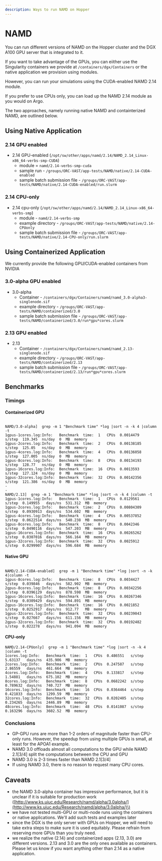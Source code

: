 ```yaml
---
description: Ways to run NAMD on Hopper
---
```


# NAMD

You can run different versions of NAMD on the Hopper cluster and the DGX A100 GPU server that is integrated to it.

If you want to take advantage of the GPUs, you can eiither use the Singularity containers we provide at `/containers/dgx/Containers` or the native application we provision using modules.

However, you can run your simulations using the CUDA-enabled NAMD 2.14 module.

If you prefer to use CPUs only, you can load up the NAMD 2.14 module as you would on Argo.

The two approaches, namely running native NAMD and containterized NAMD, are outlined below.

## Using Native Application

### 2.14 GPU enabled

* 2.14 GPU-enabled \(`/opt/sw/other/apps/namd/2.14/NAMD_2.14_Linux-x86_64-verbs-smp-CUDA`\)
  * module = `namd/2.14-verbs-smp-cuda` 
  * sample run - `/groups/ORC-VAST/app-tests/NAMD/native/2.14-CUDA-enabled`
  * sample batch submission file - `/groups/ORC-VAST/app-tests/NAMD/native/2.14-CUDA-enabled/run.slurm`

### 2.14 CPU-only

* 2.14 cpu-only \(`/opt/sw/other/apps/namd/2.14/NAMD_2.14_Linux-x86_64-verbs-smp`\)
  * module - `namd/2.14-verbs-smp`
  * example directory - `/groups/ORC-VAST/app-tests/NAMD/native/2.14-CPUonly`
  * sample batch submission file - `/groups/ORC-VAST/app-tests/NAMD/native/2.14-CPU-only/run.slurm`

## Using Containerized Application

We currently provide the following GPU/CUDA-enabled containers from NVIDIA

### 3.0-alpha GPU enabled

* 3.0-alpha 
  * Container - `/containers/dgx/Containers/namd/namd_3.0-alpha3-singlenode.sif`
  * example directory - `/groups/ORC-VAST/app-tests/NAMD/containerized/3.0`
  * sample batch submission file - `/groups/ORC-VAST/app-tests/NAMD/containerized/3.0/run*gpu*cores.slurm`

### 2.13 GPU enabled

* 2.13 
  * Container - `/containers/dgx/Containers/namd/namd_2.13-singlenode.sif`
  * example directory - `/groups/ORC-VAST/app-tests/NAMD/containerized/2.13`
  * sample batch submission file - `/groups/ORC-VAST/app-tests/NAMD/containerized/2.13/run*gpu*cores.slurm`

## Benchmarks

### Timings

#### Containerized GPU

```text

NAMD/3.0-alpha]  grep -m 1 "Benchmark time" *log |sort -n -k 4 |column -t
1gpus-1cores.log:Info:   Benchmark  time:  1   CPUs  0.0014479   s/step  119.345  ns/day  0  MB  memory
1gpus-2cores.log:Info:   Benchmark  time:  2   CPUs  0.00138185  s/step  125.05   ns/day  0  MB  memory
1gpus-4cores.log:Info:   Benchmark  time:  4   CPUs  0.00136058  s/step  127.005  ns/day  0  MB  memory
1gpus-8cores.log:Info:   Benchmark  time:  8   CPUs  0.00134193  s/step  128.77   ns/day  0  MB  memory
1gpus-16cores.log:Info:  Benchmark  time:  16  CPUs  0.0013593   s/step  127.124  ns/day  0  MB  memory
1gpus-32cores.log:Info:  Benchmark  time:  32  CPUs  0.00142356  s/step  121.386  ns/day  0  MB  memory
-
-
NAMD/2.13]  grep -m 1 "Benchmark time" *log |sort -n -k 4 |column -t
1gpus-1cores.log:Info:   Benchmark  time:  1   CPUs  0.0129561   s/step  0.149955   days/ns  531.312  MB  memory
1gpus-2cores.log:Info:   Benchmark  time:  2   CPUs  0.00804309  s/step  0.0930913  days/ns  534.602  MB  memory
1gpus-4cores.log:Info:   Benchmark  time:  4   CPUs  0.00537852  s/step  0.0622514  days/ns  540.238  MB  memory
1gpus-8cores.log:Info:   Benchmark  time:  8   CPUs  0.0042346   s/step  0.0490116  days/ns  547.203  MB  memory
1gpus-16cores.log:Info:  Benchmark  time:  16  CPUs  0.00265262  s/step  0.0307016  days/ns  566.164  MB  memory
1gpus-32cores.log:Info:  Benchmark  time:  32  CPUs  0.0025912   s/step  0.0299907  days/ns  596.684  MB  memory
```

#### Native GPU

```text

NAMD/2.14-CUDA-enabled]  grep -m 1 "Benchmark time" *log |sort -n -k 4|column -t
1gpus-8cores.log:Info:   Benchmark  time:  8   CPUs  0.0034427   s/step  0.039846   days/ns  582.902  MB  memory
2gpus-8cores.log:Info:   Benchmark  time:  8   CPUs  0.00342256  s/step  0.0396129  days/ns  878.598  MB  memory
1gpus-16cores.log:Info:  Benchmark  time:  16  CPUs  0.00267346  s/step  0.0309429  days/ns  594.891  MB  memory
2gpus-16cores.log:Info:  Benchmark  time:  16  CPUs  0.0021852   s/step  0.0252917  days/ns  912.77   MB  memory
1gpus-32cores.log:Info:  Benchmark  time:  32  CPUs  0.00239043  s/step  0.027667   days/ns  611.156  MB  memory
2gpus-32cores.log:Info:  Benchmark  time:  32  CPUs  0.00192482  s/step  0.022278   days/ns  941.094  MB  memory
```

#### CPU-only

```text
NAMD/2.14-CPUonly]  grep -m 1 "Benchmark time" *log |sort -n -k 4 |column -t
1cores.log:Info:   Benchmark  time:  1   CPUs  0.486551   s/step  5.63137   days/ns  435.906  MB  memory
2cores.log:Info:   Benchmark  time:  2   CPUs  0.247587   s/step  2.86559   days/ns  461.664  MB  memory
4cores.log:Info:   Benchmark  time:  4   CPUs  0.133817   s/step  1.54881   days/ns  675.102  MB  memory
8cores.log:Info:   Benchmark  time:  8   CPUs  0.0682242  s/step  0.789632  days/ns  740.727  MB  memory
16cores.log:Info:  Benchmark  time:  16  CPUs  0.0364464  s/step  0.421833  days/ns  1299.59  MB  memory
32cores.log:Info:  Benchmark  time:  32  CPUs  0.0202405  s/step  0.234265  days/ns  2446.89  MB  memory
48cores.log:Info:  Benchmark  time:  48  CPUs  0.0141087  s/step  0.163296  days/ns  3602.52  MB  memory
```

### Conclusions

* GP-GPU runs are more than 1-2 orders of magnitude faster than CPU-only runs. However, the speedup from using multiple GPUs is small, at least for the APOA1 example.
* NAMD 3.0 offloads almost all computations to the GPU while NAMD 2.1\[3/4\] split the computations between the CPU and GPU
* NAMD 3.0 is 2-3 times faster than NAMD 2.1\[3/4\]
* If using NAMD 3.0, there is no reason to request many CPU cores.

## Caveats

* the NAMD 3.0-alpha container has impressive performance, but it is unclear if it is suitable for production work \([http://www.ks.uiuc.edu/Research/namd/alpha/3.0alpha/](http://www.ks.uiuc.edu/Research/namd/alpha/3.0alpha/)\)
* we have not tested multi-GPU or multi-node runs using the containers or native applications. We'll add such tests and examples later
* since the DGX is the only server with GPUs on Hopper, we will need to take extra steps to make sure it is used equitably. Please refrain from reserving more GPUs than you truly need.
* we realize the native \(2.14\) and containerized apps \(2.13, 3.0\) are different versions. 2.13 and 3.0 are the only ones available as containers. Please let us know if you want anything other than 2.14 as a native application.


